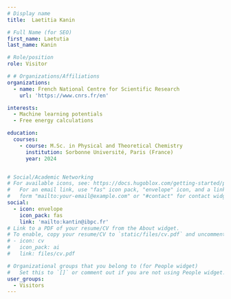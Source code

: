 ```yaml
---
# Display name
title:  Laetitia Kanin

# Full Name (for SEO)
first_name: Laetutia
last_name: Kanin

# Role/position
role: Visitor

# # Organizations/Affiliations
organizations:
  - name: French National Centre for Scientific Research
    url: 'https://www.cnrs.fr/en'

interests:
  - Machine learning potentials
  - Free energy calculations

education:
  courses:
    - course: M.Sc. in Physical and Theoretical Chemistry
      institution: Sorbonne Université, Paris (France)
      year: 2024


# Social/Academic Networking
# For available icons, see: https://docs.hugoblox.com/getting-started/page-builder/#icons
#   For an email link, use "fas" icon pack, "envelope" icon, and a link in the
#   form "mailto:your-email@example.com" or "#contact" for contact widget.
social:
  - icon: envelope
    icon_pack: fas
    link: 'mailto:kantin@ibpc.fr'
# Link to a PDF of your resume/CV from the About widget.
# To enable, copy your resume/CV to `static/files/cv.pdf` and uncomment the lines below.
# - icon: cv
#   icon_pack: ai
#   link: files/cv.pdf

# Organizational groups that you belong to (for People widget)
#   Set this to `[]` or comment out if you are not using People widget.
user_groups:
  - Visitors
---
```

